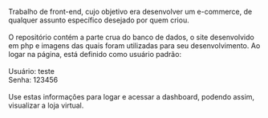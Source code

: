 Trabalho de front-end, cujo objetivo era desenvolver um e-commerce, de qualquer assunto específico desejado por quem criou.<br>
   <br>O repositório contém a parte crua do banco de dados, o site desenvolvido em php e imagens das quais foram utilizadas para seu desenvolvimento.
  Ao logar na página, está definido como usuário padrão:<br><br>
Usuário: teste<br>
Senha: 123456
   <br><br>Use estas informações para logar e acessar a dashboard, podendo assim, visualizar a loja virtual.
